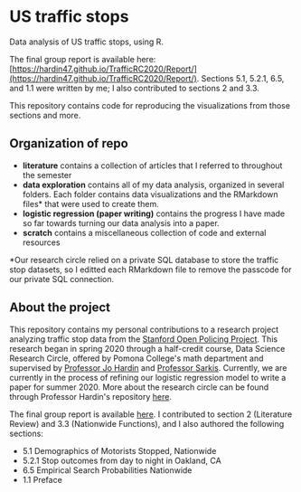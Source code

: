 # US traffic stops

Data analysis of US traffic stops, using R.

The final group report is available here: [https://hardin47.github.io/TrafficRC2020/Report/](https://hardin47.github.io/TrafficRC2020/Report/). Sections 5.1, 5.2.1, 6.5, and 1.1 were written by me; I also contributed to sections 2 and 3.3.

This repository contains code for reproducing the visualizations from those sections and more.
<insert graphics>

## Organization of repo

- **literature** contains a collection of articles that I referred to throughout the semester
- **data exploration** contains all of my data analysis, organized in several folders. Each folder contains data visualizations and the RMarkdown files* that were used to create them.
- **logistic regression (paper writing)** contains the progress I have made so far towards turning our data analysis into a paper. 
- **scratch** contains a miscellaneous collection of code and external resources

\*Our research circle relied on a private SQL database to store the traffic stop datasets, so I editted each RMarkdown file to remove the passcode for our private SQL connection.

## About the project

This repository contains my personal contributions to a research project analyzing traffic stop data from the [Stanford Open Policing Project](https://openpolicing.stanford.edu/data/). This research began in spring 2020 through a half-credit course, Data Science Research Circle, offered by Pomona College's math department and supervised by [Professor Jo Hardin](https://github.com/hardin47) and [Professor Sarkis](https://github.com/taroub). Currently, we are currently in the process of refining our logistic regression model to write a paper for summer 2020. More about the research circle can be found through Professor Hardin's repository [here](https://github.com/hardin47/TrafficRC2020).

The final group report is available [here](https://hardin47.github.io/TrafficRC2020/Report/). I  contributed to section 2 (Literature Review) and 3.3 (Nationwide Functions), and I also authored the following sections:
- 5.1 Demographics of Motorists Stopped, Nationwide
- 5.2.1 Stop outcomes from day to night in Oakland, CA
- 6.5 Empirical Search Probabilities Nationwide
- 1.1 Preface
